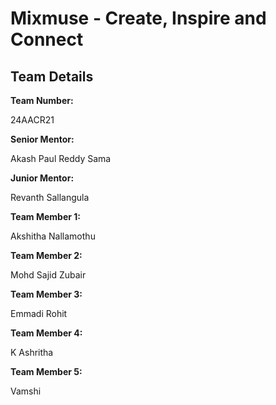 # Mixmuse - Create, Inspire and Connect
<h2>Team Details</h2>
<b>Team Number: </b><p>24AACR21</p>
<b>Senior Mentor:</b><p> Akash Paul Reddy Sama</p>
<b>Junior Mentor:</b><p> Revanth Sallangula</p>
<b>Team Member 1:</b><p> Akshitha Nallamothu</p>
<b>Team Member 2:</b><p> Mohd Sajid Zubair</p>
<b>Team Member 3:</b><p> Emmadi Rohit</p>
<b>Team Member 4:</b><p> K Ashritha</p>
<b>Team Member 5:</b><p> Vamshi</p>

